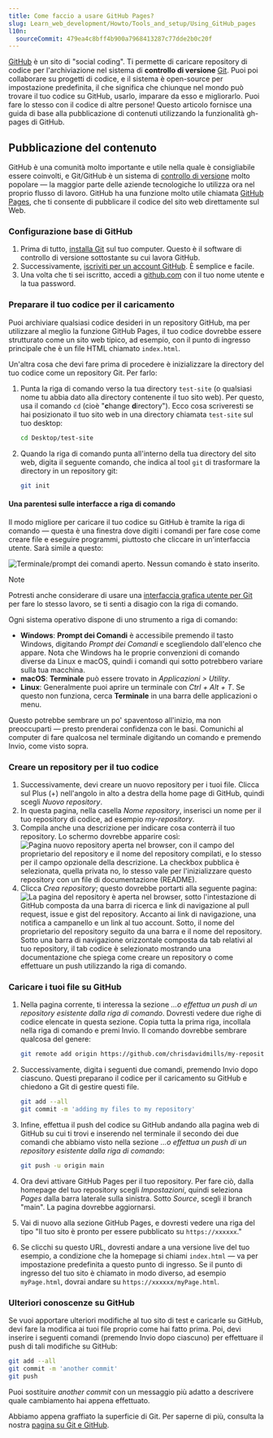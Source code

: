 ```yaml
---
title: Come faccio a usare GitHub Pages?
slug: Learn_web_development/Howto/Tools_and_setup/Using_GitHub_pages
l10n:
  sourceCommit: 479ea4c8bff4b900a7968413287c77dde2b0c20f
---
```


[GitHub](https://github.com/) è un sito di "social coding". Ti permette di caricare repository di codice per l'archiviazione nel sistema di **controllo di versione** [Git](https://git-scm.com/). Puoi poi collaborare su progetti di codice, e il sistema è open-source per impostazione predefinita, il che significa che chiunque nel mondo può trovare il tuo codice su GitHub, usarlo, imparare da esso e migliorarlo. Puoi fare lo stesso con il codice di altre persone! Questo articolo fornisce una guida di base alla pubblicazione di contenuti utilizzando la funzionalità gh-pages di GitHub.

## Pubblicazione del contenuto

GitHub è una comunità molto importante e utile nella quale è consigliabile essere coinvolti, e Git/GitHub è un sistema di [controllo di versione](https://git-scm.com/book/en/v2/Getting-Started-About-Version-Control) molto popolare — la maggior parte delle aziende tecnologiche lo utilizza ora nel proprio flusso di lavoro. GitHub ha una funzione molto utile chiamata [GitHub Pages](https://pages.github.com/), che ti consente di pubblicare il codice del sito web direttamente sul Web.

### Configurazione base di GitHub

1. Prima di tutto, [installa Git](https://git-scm.com/downloads) sul tuo computer. Questo è il software di controllo di versione sottostante su cui lavora GitHub.
2. Successivamente, [iscriviti per un account GitHub](https://github.com/signup). È semplice e facile.
3. Una volta che ti sei iscritto, accedi a [github.com](https://github.com/) con il tuo nome utente e la tua password.

### Preparare il tuo codice per il caricamento

Puoi archiviare qualsiasi codice desideri in un repository GitHub, ma per utilizzare al meglio la funzione GitHub Pages, il tuo codice dovrebbe essere strutturato come un sito web tipico, ad esempio, con il punto di ingresso principale che è un file HTML chiamato `index.html`.

Un'altra cosa che devi fare prima di procedere è inizializzare la directory del tuo codice come un repository Git. Per farlo:

1. Punta la riga di comando verso la tua directory `test-site` (o qualsiasi nome tu abbia dato alla directory contenente il tuo sito web). Per questo, usa il comando `cd` (cioè "**c**hange **d**irectory"). Ecco cosa scriveresti se hai posizionato il tuo sito web in una directory chiamata `test-site` sul tuo desktop:

   ```bash
   cd Desktop/test-site
   ```

2. Quando la riga di comando punta all'interno della tua directory del sito web, digita il seguente comando, che indica al tool `git` di trasformare la directory in un repository git:

   ```bash
   git init
   ```

#### Una parentesi sulle interfacce a riga di comando

Il modo migliore per caricare il tuo codice su GitHub è tramite la riga di comando — questa è una finestra dove digiti i comandi per fare cose come creare file e eseguire programmi, piuttosto che cliccare in un'interfaccia utente. Sarà simile a questo:

![Terminale/prompt dei comandi aperto. Nessun comando è stato inserito.](command-line.png)

> [!NOTE]
> Potresti anche considerare di usare una [interfaccia grafica utente per Git](https://git-scm.com/downloads/guis) per fare lo stesso lavoro, se ti senti a disagio con la riga di comando.

Ogni sistema operativo dispone di uno strumento a riga di comando:

- **Windows**: **Prompt dei Comandi** è accessibile premendo il tasto Windows, digitando _Prompt dei Comandi_ e scegliendolo dall'elenco che appare. Nota che Windows ha le proprie convenzioni di comando diverse da Linux e macOS, quindi i comandi qui sotto potrebbero variare sulla tua macchina.
- **macOS**: **Terminale** può essere trovato in _Applicazioni > Utility_.
- **Linux**: Generalmente puoi aprire un terminale con _Ctrl + Alt + T_. Se questo non funziona, cerca **Terminale** in una barra delle applicazioni o menu.

Questo potrebbe sembrare un po' spaventoso all'inizio, ma non preoccuparti — presto prenderai confidenza con le basi. Comunichi al computer di fare qualcosa nel terminale digitando un comando e premendo Invio, come visto sopra.

### Creare un repository per il tuo codice

1. Successivamente, devi creare un nuovo repository per i tuoi file. Clicca sul Plus (+) nell'angolo in alto a destra della home page di GitHub, quindi scegli _Nuovo repository_.
2. In questa pagina, nella casella _Nome repository_, inserisci un nome per il tuo repository di codice, ad esempio _my-repository_.
3. Compila anche una descrizione per indicare cosa conterrà il tuo repository. Lo schermo dovrebbe apparire così:
   ![Pagina nuovo repository aperta nel browser, con il campo del proprietario del repository e il nome del repository compilati, e lo stesso per il campo opzionale della descrizione. La checkbox pubblica è selezionata, quella privata no, lo stesso vale per l'inizializzare questo repository con un file di documentazione (README).](create-new-repo.png)
4. Clicca _Crea repository_; questo dovrebbe portarti alla seguente pagina:
   ![La pagina del repository è aperta nel browser, sotto l'intestazione di GitHub composta da una barra di ricerca e link di navigazione al pull request, issue e gist del repository. Accanto ai link di navigazione, una notifica a campanello e un link al tuo account. Sotto, il nome del proprietario del repository seguito da una barra e il nome del repository. Sotto una barra di navigazione orizzontale composta da tab relativi al tuo repository, il tab codice è selezionato mostrando una documentazione che spiega come creare un repository o come effettuare un push utilizzando la riga di comando.](github-repo.png)

### Caricare i tuoi file su GitHub

1. Nella pagina corrente, ti interessa la sezione _…o effettua un push di un repository esistente dalla riga di comando_. Dovresti vedere due righe di codice elencate in questa sezione. Copia tutta la prima riga, incollala nella riga di comando e premi Invio. Il comando dovrebbe sembrare qualcosa del genere:

   ```bash
   git remote add origin https://github.com/chrisdavidmills/my-repository.git
   ```

2. Successivamente, digita i seguenti due comandi, premendo Invio dopo ciascuno. Questi preparano il codice per il caricamento su GitHub e chiedono a Git di gestire questi file.

   ```bash
   git add --all
   git commit -m 'adding my files to my repository'
   ```

3. Infine, effettua il push del codice su GitHub andando alla pagina web di GitHub su cui ti trovi e inserendo nel terminale il secondo dei due comandi che abbiamo visto nella sezione _…o effettua un push di un repository esistente dalla riga di comando_:

   ```bash
   git push -u origin main
   ```

4. Ora devi attivare GitHub Pages per il tuo repository. Per fare ciò, dalla homepage del tuo repository scegli _Impostazioni_, quindi seleziona _Pages_ dalla barra laterale sulla sinistra. Sotto _Source_, scegli il branch "main". La pagina dovrebbe aggiornarsi.
5. Vai di nuovo alla sezione GitHub Pages, e dovresti vedere una riga del tipo "Il tuo sito è pronto per essere pubblicato su `https://xxxxxx`."
6. Se clicchi su questo URL, dovresti andare a una versione live del tuo esempio, a condizione che la homepage si chiami `index.html` — va per impostazione predefinita a questo punto di ingresso. Se il punto di ingresso del tuo sito è chiamato in modo diverso, ad esempio `myPage.html`, dovrai andare su `https://xxxxxx/myPage.html`.

### Ulteriori conoscenze su GitHub

Se vuoi apportare ulteriori modifiche al tuo sito di test e caricarle su GitHub, devi fare la modifica ai tuoi file proprio come hai fatto prima. Poi, devi inserire i seguenti comandi (premendo Invio dopo ciascuno) per effettuare il push di tali modifiche su GitHub:

```bash
git add --all
git commit -m 'another commit'
git push
```

Puoi sostituire _another commit_ con un messaggio più adatto a descrivere quale cambiamento hai appena effettuato.

Abbiamo appena graffiato la superficie di Git. Per saperne di più, consulta la nostra [pagina su Git e GitHub](/it/docs/Learn_web_development/Core/Version_control).

